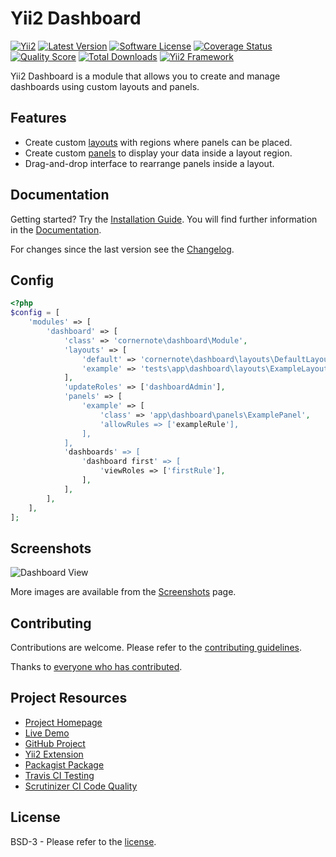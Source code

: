 # Yii2 Dashboard

[![Yii2](https://img.shields.io/badge/Powered_by-Yii_Framework-green.svg?style=flat)](https://www.yiiframework.com/)
[![Latest Version](https://img.shields.io/github/tag/cornernote/yii2-dashboard.svg?style=flat-square&label=release)](https://github.com/cornernote/yii2-dashboard/tags)
[![Software License](https://img.shields.io/badge/license-BSD-brightgreen.svg?style=flat-square)](LICENSE.md)
[![Coverage Status](https://img.shields.io/scrutinizer/coverage/g/cornernote/yii2-dashboard.svg?style=flat-square)](https://scrutinizer-ci.com/g/cornernote/yii2-dashboard/code-structure)
[![Quality Score](https://img.shields.io/scrutinizer/g/cornernote/yii2-dashboard.svg?style=flat-square)](https://scrutinizer-ci.com/g/cornernote/yii2-dashboard)
[![Total Downloads](https://img.shields.io/packagist/dt/cornernote/yii2-dashboard.svg?style=flat-square)](https://packagist.org/packages/cornernote/yii2-dashboard)
[![Yii2 Framework](https://img.shields.io/badge/extension-Yii2_Framework-green.svg?style=flat-square)](http://www.yiiframework.com/extension/yii2-dashboard)

Yii2 Dashboard is a module that allows you to create and manage dashboards using custom layouts and panels.


## Features

* Create custom [layouts](http://cornernote.github.io/yii2-dashboard/docs/layouts/) with regions where panels can be placed.
* Create custom [panels](http://cornernote.github.io/yii2-dashboard/docs/panels/) to display your data inside a layout region.
* Drag-and-drop interface to rearrange panels inside a layout.


## Documentation

Getting started? Try the [Installation Guide](https://cornernote.github.io/yii2-dashboard/docs/installation/).  You will find further information in the [Documentation](https://cornernote.github.io/yii2-dashboard/docs/).

For changes since the last version see the [Changelog](https://github.com/cornernote/yii2-dashboard/blob/master/CHANGELOG.md).

## Config

```php
<?php
$config = [
    'modules' => [
        'dashboard' => [
            'class' => 'cornernote\dashboard\Module',
            'layouts' => [
                'default' => 'cornernote\dashboard\layouts\DefaultLayout',
                'example' => 'tests\app\dashboard\layouts\ExampleLayout',
            ],
			'updateRoles' => ['dashboardAdmin'],
            'panels' => [
                'example' => [
					'class' => 'app\dashboard\panels\ExamplePanel',
					'allowRules => ['exampleRule'],	
				],
            ],
            'dashboards' => [
                'dashboard first' => [
					'viewRoles => ['firstRule'],	
				],
            ],
        ],
    ],
];
```


## Screenshots

![Dashboard View](https://cloud.githubusercontent.com/assets/51875/8636670/21febed6-28ae-11e5-8fc7-dc57e5bbc422.png)

More images are available from the [Screenshots](https://cornernote.github.io/yii2-dashboard/screenshots/) page.


## Contributing

Contributions are welcome.  Please refer to the [contributing guidelines](CONTRIBUTING.md).

Thanks to [everyone who has contributed](CREDITS.md).


## Project Resources

* [Project Homepage](https://cornernote.github.io/yii2-dashboard)
* [Live Demo](http://yii2-dashboard.herokuapp.com/)
* [GitHub Project](https://github.com/cornernote/yii2-dashboard)
* [Yii2 Extension](http://www.yiiframework.com/extension/yii2-dashboard)
* [Packagist Package](https://packagist.org/packages/cornernote/yii2-dashboard)
* [Travis CI Testing](https://travis-ci.org/cornernote/yii2-dashboard)
* [Scrutinizer CI Code Quality](https://scrutinizer-ci.com/g/cornernote/yii2-dashboard)


## License

BSD-3 - Please refer to the [license](LICENSE.md).
